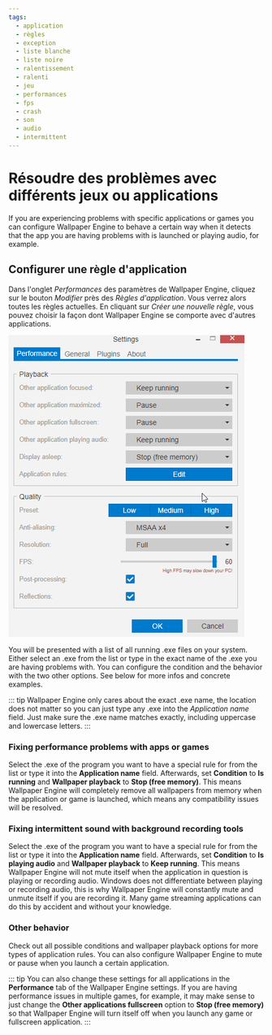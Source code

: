 ```yaml
---
tags:
  - application
  - règles
  - exception
  - liste blanche
  - liste noire
  - ralentissement
  - ralenti
  - jeu
  - performances
  - fps
  - crash
  - son
  - audio
  - intermittent
---
```


# Résoudre des problèmes avec différents jeux ou applications

If you are experiencing problems with specific applications or games you can configure Wallpaper Engine to behave a certain way when it detects that the app you are having problems with is launched or playing audio, for example.

## Configurer une règle d'application

Dans l'onglet *Performances* des paramètres de Wallpaper Engine, cliquez sur le bouton *Modifier* près des *Règles d'application*. Vous verrez alors toutes les règles actuelles. En cliquant sur *Créer une nouvelle règle*, vous pouvez choisir la façon dont Wallpaper Engine se comporte avec d'autres applications.

![Application Rules Overview](./applicationrule.gif)

You will be presented with a list of all running .exe files on your system. Either select an .exe from the list or type in the exact name of the .exe you are having problems with. You can configure the condition and the behavior with the two other options. See below for more infos and concrete examples.

::: tip Wallpaper Engine only cares about the exact .exe name, the location does not matter so you can just type any .exe into the *Application name* field. Just make sure the .exe name matches exactly, including uppercase and lowercase letters. :::

### Fixing performance problems with apps or games

Select the .exe of the program you want to have a special rule for from the list or type it into the **Application name** field. Afterwards, set **Condition** to **Is running** and **Wallpaper playback** to **Stop (free memory)**. This means Wallpaper Engine will completely remove all wallpapers from memory when the application or game is launched, which means any compatibility issues will be resolved.

### Fixing intermittent sound with background recording tools

Select the .exe of the program you want to have a special rule for from the list or type it into the **Application name** field. Afterwards, set **Condition** to **Is playing audio** and **Wallpaper playback** to **Keep running**. This means Wallpaper Engine will not mute itself when the application in question is playing or recording audio. Windows does not differentiate between playing or recording audio, this is why Wallpaper Engine will constantly mute and unmute itself if you are recording it. Many game streaming applications can do this by accident and without your knowledge.

### Other behavior

Check out all possible conditions and wallpaper playback options for more types of application rules. You can also configure Wallpaper Engine to mute or pause when you launch a certain application.

::: tip You can also change these settings for all applications in the **Performance** tab of the Wallpaper Engine settings. If you are having performance issues in multiple games, for example, it may make sense to just change the **Other applications fullscreen** option to **Stop (free memory)** so that Wallpaper Engine will turn itself off when you launch any game or fullscreen application. :::